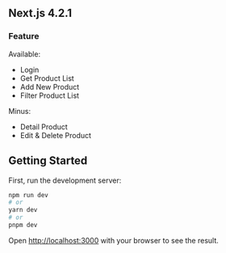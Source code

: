 ## Next.js 4.2.1

### Feature

Available:

- Login
- Get Product List
- Add New Product
- Filter Product List

Minus:

- Detail Product
- Edit & Delete Product

## Getting Started

First, run the development server:

```bash
npm run dev
# or
yarn dev
# or
pnpm dev
```

Open [http://localhost:3000](http://localhost:3000) with your browser to see the result.
